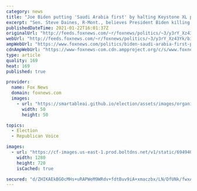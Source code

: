 ```yaml
---
category: news
title: "Joe Biden putting 'Saudi Arabia first' by halting Keystone XL pipeline: Sen. Daines"
excerpt: "Sen. Steve Daines, R-Mont., believes President Biden killing the Keystone XL pipeline shows he’s putting \"Saudi Arabia first,\" not American workers."
publishedDateTime: 2021-01-22T16:01:37Z
originalUrl: "http://feeds.foxnews.com/~r/foxnews/politics/~3/y3rY_Xz43Yk/biden-saudi-arabia-first-plan-keystone-xl-pipeline-daines"
webUrl: "http://feeds.foxnews.com/~r/foxnews/politics/~3/y3rY_Xz43Yk/biden-saudi-arabia-first-plan-keystone-xl-pipeline-daines"
ampWebUrl: "https://www.foxnews.com/politics/biden-saudi-arabia-first-plan-keystone-xl-pipeline-daines.amp"
cdnAmpWebUrl: "https://www-foxnews-com.cdn.ampproject.org/c/s/www.foxnews.com/politics/biden-saudi-arabia-first-plan-keystone-xl-pipeline-daines.amp"
type: article
quality: 169
heat: 169
published: true

provider:
  name: Fox News
  domain: foxnews.com
  images:
    - url: "https://smartableai.github.io/election/assets/images/organizations/foxnews.com-50x50.jpg"
      width: 50
      height: 50

topics:
  - Election
  - Republican Voice

images:
  - url: "https://cf-images.us-east-1.prod.boltdns.net/v1/static/694940094001/8739bad5-122d-4973-b234-ee256eb316c7/b9584c73-a26d-4377-b028-e14ccdfaba67/1280x720/match/image.jpg"
    width: 1280
    height: 720
    isCached: true

secured: "d/ZHIKAEkBGOcMHs+uRAPWeM9WRdv+fdtBuv9iA+xmaczbx/LN/DfUNk/fwxA79hNaio0swlmASKbmV861ST9adIPicmn5obkXG/mmwzRiQQ/LVB2O/dq6ftiBjOqN4mU/pRYSkU1c4ebf2sWrvUdHkkxRlm86c8motNIE8ZSBmkqPgGT7TOj2b2vEqQy+HEqUx82K976ILqnCQjh+LiS/35/Ii7KSCTntRPinCYG1qGsTIStfPt4XWFcUoHaA4hlVtzCSXXgQF1hL51CEbtNU3zEkwuO+QC5lYEgxJd94KFrc06He9tRWmBuUv6Js/CZMnHwb3X+gkBapLuuSPhtFh+9dBr0bFQtoAHV9/HcHk=;9fNHmEb2KfFZGw/if6AXpA=="
---
```


